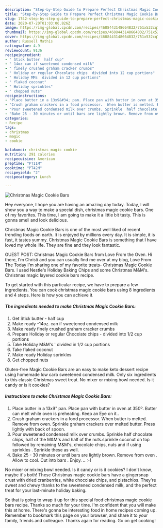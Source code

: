 ```yaml
---
description: "Step-by-Step Guide to Prepare Perfect Christmas Magic Cookie Bars"
title: "Step-by-Step Guide to Prepare Perfect Christmas Magic Cookie Bars"
slug: 1742-step-by-step-guide-to-prepare-perfect-christmas-magic-cookie-bars
date: 2020-07-20T01:03:06.826Z
image: https://img-global.cpcdn.com/recipes/4608443148664832/751x532cq70/christmas-magic-cookie-bars-recipe-main-photo.jpg
thumbnail: https://img-global.cpcdn.com/recipes/4608443148664832/751x532cq70/christmas-magic-cookie-bars-recipe-main-photo.jpg
cover: https://img-global.cpcdn.com/recipes/4608443148664832/751x532cq70/christmas-magic-cookie-bars-recipe-main-photo.jpg
author: Russell Mathis
ratingvalue: 4.9
reviewcount: 9136
recipeingredient:
- " Stick butter  half cup"
- " 14oz can if sweetened condensed milk"
- " finely crushed graham cracker crumbs"
- " Holiday or regular Chocolate chips  divided into 12 cup portions"
- " Holiday MMs  divided in 12 cup portions"
- " flaked coconut"
- " Holiday sprinkles"
- " chopped nuts"
recipeinstructions:
- "Place butter in a 13x9&#34; pan. Place pan with butter in oven at 350º. Butter can melt while oven is preheating. Keep an Eye on it.."
- "Crush graham crackers in a food processor.  When butter is melted. Remove from oven.  Sprinkle graham crackers over melted butter. Press lightly with back of spoon."
- "Pour sweetened condensed milk over crumbs. Sprinkle  half chocolate chips,  half of the M&amp;M&#39;s and half of the nuts.sprinkle coconut on top followed by remaining M&amp;M&#39;s, chocolate chips, nuts and if using sprinkles . Sprinkle these as well."
- "Bake 25 - 30 minutes or until bars are lightly brown. Remove from oven . Allow to cool.  Cut into bars . Enjoy. ..          :-)"
categories:
- Recipe
tags:
- christmas
- magic
- cookie

katakunci: christmas magic cookie 
nutrition: 291 calories
recipecuisine: American
preptime: "PT11M"
cooktime: "PT42M"
recipeyield: "2"
recipecategory: Lunch

---
```



![Christmas Magic Cookie Bars](https://img-global.cpcdn.com/recipes/4608443148664832/751x532cq70/christmas-magic-cookie-bars-recipe-main-photo.jpg)

Hey everyone, I hope you are having an amazing day today. Today, I will show you a way to make a special dish, christmas magic cookie bars. One of my favorites. This time, I am going to make it a little bit tasty. This is gonna smell and look delicious.

Christmas Magic Cookie Bars is one of the most well liked of recent trending foods on earth. It is enjoyed by millions every day. It is simple, it is fast, it tastes yummy. Christmas Magic Cookie Bars is something that I have loved my whole life. They are fine and they look fantastic.

GUEST POST: Christmas Magic Cookie Bars from Love From the Oven. Hi there, I&#39;m Christi and you can usually find me over at my blog, Love From The Today I&#39;m sharing one of my favorite treats- Christmas Magic Cookie Bars. I used Nestle&#39;s Holiday Baking Chips and some Christmas M&amp;M&#39;s. Christmas magic layered cookie bars recipe.


To get started with this particular recipe, we have to prepare a few ingredients. You can cook christmas magic cookie bars using 8 ingredients and 4 steps. Here is how you can achieve it.

<!--inarticleads1-->

##### The ingredients needed to make Christmas Magic Cookie Bars:

1. Get  Stick butter - half cup
1. Make ready  -14oz. can if sweetened condensed milk
1. Make ready  finely crushed graham cracker crumbs
1. Prepare  Holiday or regular Chocolate chips - divided into 1/2 cup portions
1. Take  Holiday M&amp;M&#39;s &#39; divided in 1/2 cup portions
1. Take  flaked coconut
1. Make ready  Holiday sprinkles
1. Get  chopped nuts


Gluten-free Magic Cookie Bars are an easy to make keto dessert recipe using homemade low carb sweetened condensed milk. Only six ingredients to this classic Christmas sweet treat. No mixer or mixing bowl needed. Is it candy or is it cookies? 

<!--inarticleads2-->

##### Instructions to make Christmas Magic Cookie Bars:

1. Place butter in a 13x9&#34; pan. Place pan with butter in oven at 350º. Butter can melt while oven is preheating. Keep an Eye on it..
1. Crush graham crackers in a food processor.  When butter is melted. Remove from oven.  Sprinkle graham crackers over melted butter. Press lightly with back of spoon.
1. Pour sweetened condensed milk over crumbs. Sprinkle  half chocolate chips,  half of the M&amp;M&#39;s and half of the nuts.sprinkle coconut on top followed by remaining M&amp;M&#39;s, chocolate chips, nuts and if using sprinkles . Sprinkle these as well.
1. Bake 25 - 30 minutes or until bars are lightly brown. Remove from oven . Allow to cool.  Cut into bars . Enjoy. ..          :-)


No mixer or mixing bowl needed. Is it candy or is it cookies? I don&#39;t know, maybe it&#39;s both! These Christmas magic cookie bars have a gingersnap crust with dried cranberries, white chocolate chips, and pistachios. They&#39;re sweet and chewy thanks to the sweetened condensed milk, and the perfect treat for your last-minute holiday baking. 

So that is going to wrap it up for this special food christmas magic cookie bars recipe. Thanks so much for your time. I'm confident that you will make this at home. There's gonna be interesting food in home recipes coming up. Remember to bookmark this page on your browser, and share it to your family, friends and colleague. Thanks again for reading. Go on get cooking!

